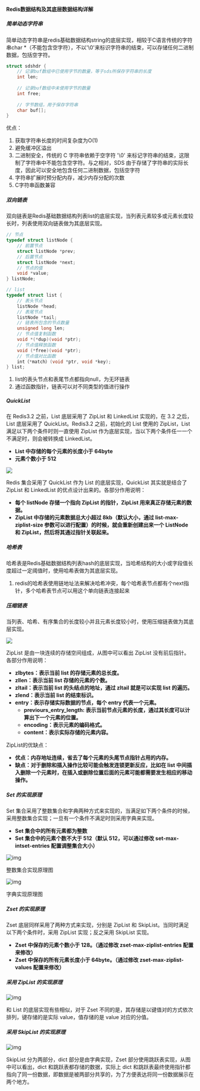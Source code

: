 #### Redis数据结构及其底层数据结构详解

##### 简单动态字符串

简单动态字符串是redis基础数据结构string的底层实现，相较于C语言传统的字符串char *（不能包含空字符），不以'\0'来标识字符串的结束，可以存储任何二进制数据，包括空字符。

```c
struct sdshdr {
    // 记录buf数组中已使用字节的数量，等于sds所保存字符串的长度
    int len;
    
    // 记录buf数组中未使用字节的数量
    int free;
    
    // 字节数组，用于保存字符串
    char buf[];
}
```

优点：

1. 获取字符串长度的时间复杂度为O(1)
2. 避免缓冲区溢出
3. 二进制安全，传统的 C 字符串依赖于空字符 '\0' 来标记字符串的结束，这限制了字符串中不能包含空字符。与之相对，SDS 由于存储了字符串的实际长度，因此可以安全地包含任何二进制数据，包括空字符
4. 字符串扩展时预分配内存，减少内存分配的次数
5. C字符串函数兼容

##### 双向链表

双向链表是Redis基础数据结构列表list的底层实现，当列表元素较多或元素长度较长时，列表使用双向链表做为其底层实现。

```c
// 节点
typedef struct listNode {
    // 前置节点
    struct listNode *prev;
    // 后置节点
    struct listNode *next;
    // 节点的值
    void *value;
} listNode;

// list
typedef struct list {
    // 表头节点
    listNode *head;
    // 表尾节点
    listNode *tail;
    // 链表所包含的节点数量
    unsigned long len;
    // 节点值复制函数
    void *(*dup)(void *ptr);
    // 节点值释放函数
    void (*free)(void *ptr);
    // 节点值对比函数
    int（*match）(void *ptr, void *key);
} list;
```

1. list的表头节点和表尾节点都指向null，为无环链表
2. 通过函数指针，链表可以对不同类型的值进行操作

##### QuickList

在 Redis3.2 之前，List 底层采用了 ZipList 和 LinkedList 实现的，在 3.2 之后，List 底层采用了 QuickList。Redis3.2 之前，初始化的 List 使用的 ZipList，List 满足以下两个条件时则一直使用 ZipList 作为底层实现，当以下两个条件任一一个不满足时，则会被转换成 LinkedList。

- **List 中存储的每个元素的长度小于 64byte**
- **元素个数小于 512**

<img src="https://static001.geekbang.org/infoq/d1/d1ebb253e429665da1d360a541f07e3e.png">

Redis 集合采用了 QuickList 作为 List 的底层实现，QuickList 其实就是结合了 ZipList 和 LinkedList 的优点设计出来的。各部分作用说明：

- **每个 listNode 存储一个指向 ZipList 的指针，ZipList 用来真正存储元素的数据。**
- **ZipList 中存储的元素数据总大小超过 8kb（默认大小，通过 list-max-ziplist-size 参数可以进行配置）的时候，就会重新创建出来一个 ListNode 和 ZipList，然后将其通过指针关联起来。**

##### 哈希表

哈希表是Redis基础数据结构列表hash的底层实现，当哈希结构的大小或字段值长度超过一定阈值时，使用哈希表做为其底层实现。

1. redis的哈希表使用链地址法来解决哈希冲突，每个哈希表节点都有个next指针，多个哈希表节点可以用这个单向链表连接起来

##### 压缩链表

当列表、哈希、有序集合的长度较小并且元素长度较小时，使用压缩链表做为其底层实现。

<img src="https://static001.geekbang.org/infoq/7b/7b26ac2a2177f040ba9ea84e00896293.png">

ZipList 是由一块连续的存储空间组成，从图中可以看出 ZipList 没有前后指针。各部分作用说明：

- **zlbytes：表示当前 list 的存储元素的总长度。**
- **zllen：表示当前 list 存储的元素的个数。**
- **zltail：表示当前 list 的头结点的地址，通过 zltail 就是可以实现 list 的遍历。**
- **zlend：表示当前 list 的结束标识。**
- **entry：表示存储实际数据的节点，每个 entry 代表一个元素。**
  - **previours_entry_length: 表示当前节点元素的长度，通过其长度可以计算出下一个元素的位置。**
  - **encoding：表示元素的编码格式。**
  - **content：表示实际存储的元素内容。**

ZipList的优缺点：

- **优点：内存地址连续，省去了每个元素的头尾节点指针占用的内存。**
- **缺点：对于删除和插入操作比较可能会触发连锁更新反应，比如在 list 中间插入删除一个元素时，在插入或删除位置后面的元素可能都需要发生相应的移动操作。**

##### Set 的实现原理

Set 集合采用了整数集合和字典两种方式来实现的，当满足如下两个条件的时候，采用整数集合实现；一旦有一个条件不满足时则采用字典来实现。

- **Set 集合中的所有元素都为整数**
- **Set 集合中的元素个数不大于 512（默认 512，可以通过修改 set-max-intset-entries 配置调整集合大小）**



![img](https://static001.geekbang.org/infoq/6f/6ff4040d02b1225a282f6e656853c985.png)

整数集合实现原理图



![img](https://static001.geekbang.org/infoq/e2/e208f44d26f53822fada26a5c8e1730a.png)

字典实现原理图

##### Zset 的实现原理

Zset 底层同样采用了两种方式来实现，分别是 ZipList 和 SkipList。当同时满足以下两个条件时，采用 ZipList 实现；反之采用 SkipList 实现。

- **Zset 中保存的元素个数小于 128。（通过修改 zset-max-ziplist-entries 配置来修改）**
- **Zset 中保存的所有元素长度小于 64byte。（通过修改 zset-max-ziplist-values 配置来修改）**

##### 采用 ZipList 的实现原理



![img](https://static001.geekbang.org/infoq/cf/cf0e93bc2e78ba0a3fdf42c9ee5f6c96.png)



和 List 的底层实现有些相似，对于 Zset 不同的是，其存储是以键值对的方式依次排列，键存储的是实际 value，值存储的是 value 对应的分值。

##### 采用 SkipList 的实现原理



![img](https://static001.geekbang.org/infoq/ad/adb7ebdd1e51c2a8822b0cae281e1b50.png)



SkipList 分为两部分，dict 部分是由字典实现，Zset 部分使用跳跃表实现，从图中可以看出，dict 和跳跃表都存储的数据，实际上 dict 和跳跃表最终使用指针都指向了同一份数据，即数据是被两部分共享的，为了方便表达将同一份数据展示在两个地方。